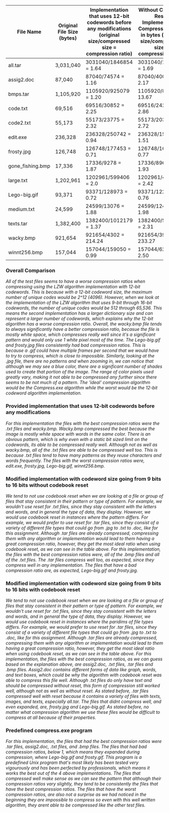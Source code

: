 | File Name | Original File Size (bytes) | Implementation that uses 12-bit codewords before any modifications (original size/compressed size = compression ratio) | Without Codebook Reset Implementation Compression Ratio in bytes (original size/compressed size = compression ratio) | With Codebook Reset Implementation Compression Ratio in bytes (original size/compressed size = compression ratio) | Compress.exe Implementation Compression Ratio in bytes (original size/compressed size = compression ratio) |
|---|---|---|---|---|---|
| all.tar | 3,031,040 | 3031040/1846854 = 1.64 | 3031040/1792781 = 1.69 | 3031040/1178220 = 2.57 | 3031040/1179467 = 2.57 |
| assig2.doc | 87,040 | 87040/74574 = 1.16 | 87040/40039 = 2.17 | 87040/40039 = 2.17 | 87040/40040 = 2.17 |
| bmps.tar | 1,105,920 | 1105920/925079 = 1.20 | 1105920/80913 = 13.67 | 1105920/80913 = 13.67 | 1105920/80913 = 13.67 |
| code.txt | 69,516 | 69516/30852 = 2.25 | 69516/24290 = 2.86 | 69516/24290 = 2.86 | 69516/24291 = 2.86 |
| code2.txt | 55,173 | 55173/23775 = 2.32 | 55173/20318 = 2.72 | 55173/20318 = 2.72 | 55173/20319 = 2.71 |
| edit.exe | 236,328 | 236328/250742 = 0.94 | 236328/156409 = 1.51 | 236328/152230 = 1.55 | 236328/151111 = 1.56 |
| frosty.jpg | 126,748 | 126748/177453 = 0.71 | 126748/163789 = 0.77 | 126748/171169 = 0.74 | 1/1 = 1 |
| gone_fishing.bmp | 17,336 | 17336/9278 = 1.87 | 17336/8962 = 1.93 | 17336/8962 = 1.93 | 17336/8964 = 1.93 |
| large.txt | 1,202,961 | 1202961/599406 = 2.0 | 1202961/497971 = 2.42 | 1202961/523714 = 2.30 | 1202961/519465 = 2.32 |
| Lego-big.gif | 93,371 | 93371/128973 = 0.72 | 93371/122493 = 0.76 | 93371/122493 = 0.76 | 1/1 = 1 |
| medium.txt | 24,599 | 24599/13076 = 1.88 | 24599/12439 = 1.98 | 24599/12439 = 1.98 | 24599/12440 = 1.98 |
| texts.tar | 1,382,400 | 1382400/1012179 = 1.37 | 1382400/597847 = 2.31 | 1382400/590558 = 2.34 | 1382400/589697 = 2.34 |
| wacky.bmp | 921,654 | 921654/4302 = 214.24 | 921654/3951 = 233.27 | 921654/3951 = 233.27 | 921654/3952 = 233.21 |
| winnt256.bmp | 157,044 | 157044/159050 = 0.99 | 157044/62931 = 2.50 | 157044/62931 = 2.50 | 157044/62931 = 2.50 |



### **Overall Comparison**
_All of the test files seems to have a worse compression ratios when compressing using the LZW algorithm implementation with 12-bit codewords. This is because with a 12-bit codeword size, the maximum number of unique codes would be 2^12 (4096). However, when we look at the implementation of the LZW algorithm that uses 9-bit through 16-bit codewords, the number of unique codes would be 512 through 65,536. This means the second implementation has a larger dictionary size and can represent a larger number of codewords, which explains why the 12-bit algorithm has a worse compression ratio.
Overall, the wacky.bmp file tends to always significantly have a better compression ratio, becasue the file is mostly white space, which compresses really well since it's a significant pattern and would only use 1 white pixel most of the time. The Lego-big.gif and frosty.jpg files consistently had bad compression ratios. This is because a .gif could have multiple frames per second that we would have to try to compress, which is close to impossible. Similarly, looking at the .jpg file, there are no patterns and when zooming in, we can notice that although we may see a blue color, there are a significant number of shades used to create that portion of the image. The range of color pixels used greatly vary, making it not able to be compressed any further since there seems to be not much of a pattern. 
The 'ideal' compression algorithm would be the Compress.exe algorithm while the worst would be the 12-bit codeword algorithm implementation._



### **Provided implementation that uses 12-bit codewords before any modifications**
_For this implementation the files with the best compression ratios were the .txt files and wacky.bmp. Wacky.bmp compressed the best because the image is mostly white space with words in the same color. There is an obvious pattern, which is why even with a static bit sized limit on the codewords, its able to be compressed really well. Although not as well as wacky.bmp, all of the .txt files are able to be compressed well too. This is because .txt files tend to have many patterns as they reuse characters and words frequently. The files with the worst compression ratios were, edit.exe, frosty.jpg, Lego-big.gif, winnt256.bmp._ 



### **Modified implementation with codeword size going from 9 bits to 16 bits without codebook reset**
_We tend to not use codebook reset when we are looking at a file or group of files that stay consistent in their pattern or type of pattern. For example, we wouldn't use reset for .txt files, since they stay consistent with the letters and words, and in general the type of data, they display. However, we would use codebook reset in instances where the pattern differs. For example, we would prefer to use reset for .tar files, since they consist of a variety of different file types that could go from .jpg to .txt to .doc, like for this assignment. Although .tar files are already compressed, compressing them with any algorithm or implementation would lead to them having a great compression ratio, however, they get the most ideal ratio when using codebook reset, as we can see in the table above.
For this implementation, the files with the best compression ratios were, all of the .bmp files and all of the .txt files. The .tar files compress well too, as expected, since they compress well in any implementation. The files that have a bad compression ratio are, as expected, Lego-big.gif and frosty.jpg._



### **Modified implementation with codeword size going from 9 bits to 16 bits with codebook reset**
_We tend to not use codebook reset when we are looking at a file or group of files that stay consistent in their pattern or type of pattern. For example, we wouldn't use reset for .txt files, since they stay consistent with the letters and words, and in general the type of data, they display. However, we would use codebook reset in instances where the paridims of file types differs. For example, we would prefer to use reset for .tar files, since they consist of a variety of different file types that could go from .jpg to .txt to .doc, like for this assignment. Although .tar files are already compressed, compressing them with any algorithm or implementation would lead to them having a great compression ratio, however, they get the most ideal ratio when using codebook reset, as we can see in the table above.
For this implementation, the files with the best compression ratios, as we can guess based on the explanation above, are assig2.doc, .txt files, .tar files and .bmp files. Assig2.doc contains different forms of data like graph, words, and text boxes, which could be why the algorithm with codebook reset was able to compress this file well. Although .txt files do only have text and should be compressed without reset, this form of compression still worked well, although not as well as without reset. As stated before, .tar files compressed well with reset because it contains a variety of files with texts, images, and texts, especially all.tar. The files that didnt compress well, and even expanded, are, frosty.jpg and Lego-big.gif. As stated before, no matter what compression algorithm we use these files would be difficult to compress at all because of their properties._



### **Predefined compress.exe program**
_For this implementation, the files that had the best compression ratios were .tar files, assig2.doc, .txt files, and .bmp files. The files that had bad compression ratios, below 1, which means they expanded during compression, where Lego-big.gif and frosty.gif. This program is a predefined Unix program that's most likely has been tested very vigourously and has been perfected by professionals, which means it works the best out of the 4 above implementations. The files that compressed well make sense as we can see the pattern that although their compression ratios vary slightly, they tend to be consistently the files that have the best compression ratios. The files that have the worst compression ratios, are also not a surprise as we had noticed in the beginning they are impossible to compress so even with this well written algorithm, they arent able to be compressed like the other test files._
